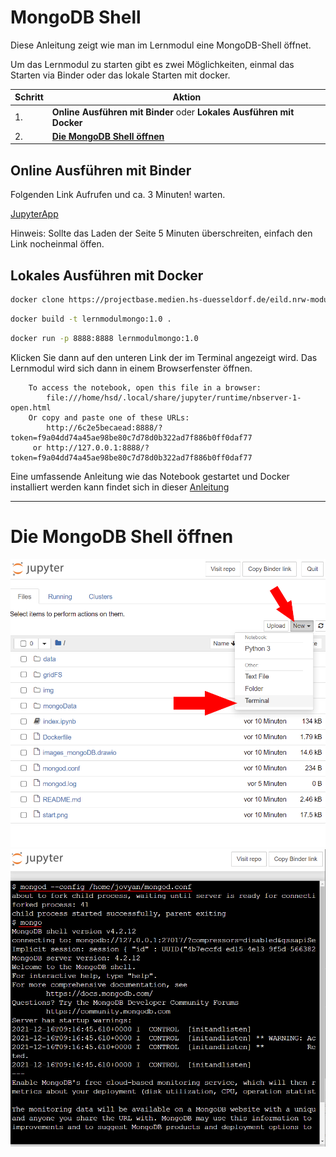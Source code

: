 # MongoDB Shell

Diese Anleitung zeigt wie man im Lernmodul eine MongoDB-Shell öffnet.

Um das Lernmodul zu starten gibt es zwei Möglichkeiten, einmal das Starten via Binder oder das lokale Starten mit docker. 

| Schritt | Aktion |
| ------ | ------ |
| 1. | **Online Ausführen mit Binder** oder **Lokales Ausführen mit Docker** |
| 2.  | [**Die MongoDB Shell öffnen**](#die-mongodb-shell-öffnen) |

## Online Ausführen mit Binder

Folgenden Link Aufrufen und ca. 3 Minuten! warten. 

[JupyterApp](https://mybinder.org/v2/git/https%3A%2F%2Fprojectbase.medien.hs-duesseldorf.de%2Feild.nrw-module%2Flernmodul-mongodb/master)

Hinweis: Sollte das Laden der Seite 5 Minuten überschreiten, einfach den Link nocheinmal öffen.


## Lokales Ausführen mit Docker

```sh
docker clone https://projectbase.medien.hs-duesseldorf.de/eild.nrw-module/lernmodul-mongodb.git
```

```sh
docker build -t lernmodulmongo:1.0 .
```

```sh
docker run -p 8888:8888 lernmodulmongo:1.0
```

Klicken Sie dann auf den unteren Link der im Terminal angezeigt wird. 
Das Lernmodul wird sich dann in einem Browserfenster öffnen.
```
    To access the notebook, open this file in a browser:
        file:///home/hsd/.local/share/jupyter/runtime/nbserver-1-open.html
    Or copy and paste one of these URLs:
        http://6c2e5becaead:8888/?token=f9a04dd74a45ae98be80c7d78d0b322ad7f886b0ff0daf77
     or http://127.0.0.1:8888/?token=f9a04dd74a45ae98be80c7d78d0b322ad7f886b0ff0daf77
```

Eine umfassende Anleitung wie das Notebook gestartet und Docker installiert werden kann findet sich in dieser [Anleitung](https://projectbase.medien.hs-duesseldorf.de/eild.nrw/eild.nrw-mp/-/wikis/Technik/Jupyter-Notebook-lokal-mit-Docker-starten) 

----

# Die MongoDB Shell öffnen

![](jupyter_1.png)
![](jupyter_2.png)
